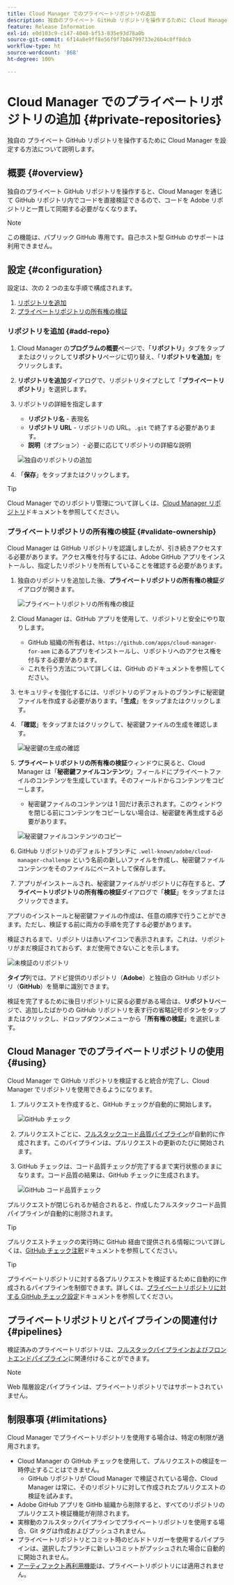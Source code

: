 ```yaml
---
title: Cloud Manager でのプライベートリポジトリの追加
description: 独自のプライベート GitHub リポジトリを操作するために Cloud Manager を設定する方法について説明します。
feature: Release Information
exl-id: e0d103c9-c147-4040-bf53-835e93d78a0b
source-git-commit: 6f14a8e9ff8e56f9f7b84799733e26b4c0ff8dcb
workflow-type: ht
source-wordcount: '868'
ht-degree: 100%

---
```



# Cloud Manager でのプライベートリポジトリの追加 {#private-repositories}

独自の プライベート GitHub リポジトリを操作するために Cloud Manager を設定する方法について説明します。

## 概要 {#overview}

独自のプライベート GitHub リポジトリを操作すると、Cloud Manager を通じて GitHub リポジトリ内でコードを直接検証できるので、コードを Adobe リポジトリと一貫して同期する必要がなくなります。

>[!NOTE]
>
>この機能は、パブリック GitHub 専用です。自己ホスト型 GitHub のサポートは利用できません。

## 設定 {#configuration}

設定は、次の 2 つの主な手順で構成されます。

1. [リポジトリを追加](#add-repo)
1. [プライベートリポジトリの所有権の検証](#validate-ownership)

### リポジトリを追加 {#add-repo}

1. Cloud Manager の&#x200B;**プログラムの概要**&#x200B;ページで、「**リポジトリ**」タブをタップまたはクリックして&#x200B;**リポジトリ**&#x200B;ページに切り替え、「**リポジトリを追加**」をクリックします。

1. **リポジトリを追加**&#x200B;ダイアログで、リポジトリタイプとして「**プライベートリポジトリ**」を選択します。

1. リポジトリの詳細を指定します

   * **リポジトリ名** - 表現名
   * **リポジトリ URL** - リポジトリの URL。`.git` で終了する必要があります。
   * **説明**（オプション）- 必要に応じてリポジトリの詳細な説明

   ![独自のリポジトリの追加](/help/assets/repositories/add-own-github.png)

1. 「**保存**」をタップまたはクリックします。

>[!TIP]
>
>Cloud Manager でのリポジトリ管理について詳しくは、[Cloud Manager リポジトリ](/help/managing-code/managing-repositories.md)ドキュメントを参照してください。

### プライベートリポジトリの所有権の検証 {#validate-ownership}

Cloud Manager は GitHub リポジトリを認識しましたが、引き続きアクセスする必要があります。アクセス権を付与するには、Adobe GitHub アプリをインストールし、指定したリポジトリを所有していることを確認する必要があります。

1. 独自のリポジトリを追加した後、**プライベートリポジトリの所有権の検証**&#x200B;ダイアログが開きます。

   ![プライベートリポジトリの所有権の検証](/help/assets/repositories/private-repo-validate.png)

1. Cloud Manager は、GitHub アプリを使用して、リポジトリと安全にやり取りします。
   * GitHub 組織の所有者は、`https://github.com/apps/cloud-manager-for-aem` にあるアプリをインストールし、リポジトリへのアクセス権を付与する必要があります。
   * これを行う方法について詳しくは、GitHub のドキュメントを参照してください。

1. セキュリティを強化するには、リポジトリのデフォルトのブランチに秘密鍵ファイルを作成する必要があります。「**生成**」をタップまたはクリックします。

1. 「**確認**」をタップまたはクリックして、秘密鍵ファイルの生成を確認します。

   ![秘密鍵の生成の確認](/help/assets/repositories/confirm-generation.png)

1. **プライベートリポジトリの所有権の検証**&#x200B;ウィンドウに戻ると、Cloud Manager は「**秘密鍵ファイルコンテンツ**」フィールドにプライベートファイルのコンテンツを生成しています。そのフィールドからコンテンツをコピーします。

   * 秘密鍵ファイルのコンテンツは 1 回だけ表示されます。このウィンドウを閉じる前にコンテンツをコピーしない場合は、秘密鍵を再生成する必要があります。

   ![秘密鍵ファイルコンテンツのコピー](/help/assets/repositories/new-secret.png)

1. GitHub リポジトリのデフォルトブランチに `.well-known/adobe/cloud-manager-challenge` という名前の新しいファイルを作成し、秘密鍵ファイルコンテンツをそのファイルにペーストして保存します。

1. アプリがインストールされ、秘密鍵ファイルがリポジトリに存在すると、**プライベートリポジトリの所有権の検証**&#x200B;ダイアログで「**検証**」をタップまたはクリックできます。

アプリのインストールと秘密鍵ファイルの作成は、任意の順序で行うことができます。ただし、検証する前に両方の手順を完了する必要があります。

検証されるまで、リポジトリは赤いアイコンで表示されます。これは、リポジトリがまだ検証されておらず、まだ使用できないことを示します。

![未検証のリポジトリ](/help/assets/repositories/unvalidated-repo.png)

**タイプ**&#x200B;列では、アドビ提供のリポジトリ（**Adobe**）と独自の GitHub リポジトリ（**GitHub**）を簡単に識別できます。

検証を完了するために後日リポジトリに戻る必要がある場合は、**リポジトリ**&#x200B;ページで、追加したばかりの GitHub リポジトリを表す行の省略記号ボタンをタップまたはクリックし、ドロップダウンメニューから「**所有権の検証**」を選択します。

## Cloud Manager でのプライベートリポジトリの使用 {#using}

Cloud Manager で GitHub リポジトリを検証すると統合が完了し、Cloud Manager でリポジトリを使用できるようになります。

1. プルリクエストを作成すると、GitHub チェックが自動的に開始します。

   ![GitHub チェック](/help/assets/repositories/github-checks.png)

1. プルリクエストごとに、[フルスタックコード品質パイプライン](/help/using/managing-pipelines.md)が自動的に作成されます。このパイプラインは、プルリクエストの更新のたびに開始されます。

1. GitHub チェックは、コード品質チェックが完了するまで実行状態のままになります。コード品質の結果は、GitHub チェックに生成されます。

   ![GitHub コード品質チェック](/help/assets/repositories/github-code-quality.png)

プルリクエストが閉じられるか結合されると、作成したフルスタックコード品質パイプラインが自動的に削除されます。

>[!TIP]
>
>プルリクエストチェックの実行時に GitHub 経由で提供される情報について詳しくは、[GitHub チェック注釈](github-annotations.md)ドキュメントを参照してください。

>[!TIP]
>
>プライベートリポジトリに対する各プルリクエストを検証するために自動的に作成されるパイプラインを制御できます。詳しくは、[プライベートリポジトリに対する GitHub チェック設定](github-check-config.md)ドキュメントを参照してください。

## プライベートリポジトリとパイプラインの関連付け {#pipelines}

検証済みのプライベートリポジトリは、[フルスタックパイプラインおよびフロントエンドパイプライン](/help/overview/ci-cd-pipelines.md)に関連付けることができます。

>[!NOTE]
>
>Web 階層設定パイプラインは、プライベートリポジトリではサポートされていません。

## 制限事項 {#limitations}

Cloud Manager でプライベートリポジトリを使用する場合は、特定の制限が適用されます。

* Cloud Manager の GitHub チェックを使用して、プルリクエストの検証を一時停止することはできません。
   * GitHub リポジトリが Cloud Manager で検証されている場合、Cloud Manager は常に、そのリポジトリに対して作成されたプルリクエストの検証を試みます。
* Adobe GitHub アプリを GitHb 組織から削除すると、すべてのリポジトリのプルリクエスト検証機能が削除されます。
* 実稼動のフルスタックパイプラインでプライベートリポジトリを使用する場合、Git タグは作成およびプッシュされません。
* プライベートリポジトリとコミット時のビルドトリガーを使用するパイプラインは、選択したブランチに新しいコミットがプッシュされた場合に自動的に開始されません。
* [アーティファクト再利用機能](/help/getting-started/project-setup.md#build-artifact-reuse)は、プライベートリポジトリには適用されません。
